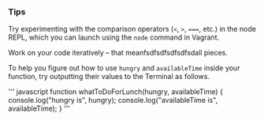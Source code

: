 ### Tips

Try experimenting with the comparison operators (`<`, `>`, `===`, etc.) in the node REPL, which you can launch using the `node` command in Vagrant.

Work on your code iteratively – that meanfsdfsdfsdfsdfsdall pieces. 

To help you figure out how to use `hungry` and `availableTime` inside your function, try outputting their values to the Terminal as follows.


''' javascript
function whatToDoForLunch(hungry, availableTime) {
  console.log("hungry is", hungry);
  console.log("availableTime is", availableTime);
}
'''